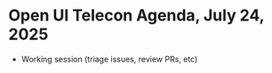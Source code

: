Open UI Telecon Agenda, July 24, 2025
===================================
 * Working session (triage issues, review PRs, etc)

